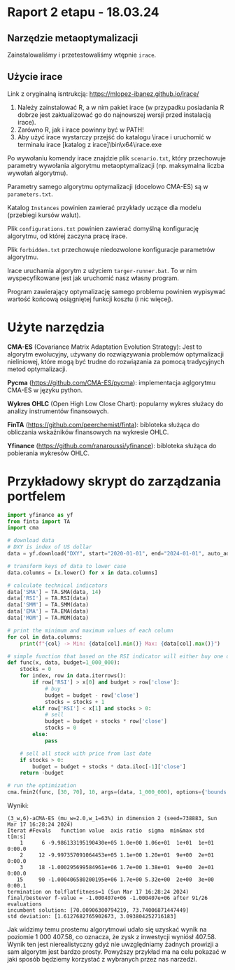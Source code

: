 # Raport 2 etapu - 18.03.24

## Narzędzie metaoptymalizacji
Zainstalowaliśmy i przetestowaliśmy wtępnie `irace`.

## Użycie irace
Link z oryginalną isntrukcją: https://mlopez-ibanez.github.io/irace/

1) Należy zainstalować R, a w nim pakiet irace (w przypadku posiadania R dobrze jest zaktualizować go do najnowszej wersji przed instalacją irace).
2) Zarówno R, jak i irace powinny być w PATH!
3) Aby użyć irace wystarczy przejść do katalogu \irace i uruchomić w terminalu irace [katalog z irace]\bin\x64\irace.exe

Po wywołaniu komendy irace znajdzie plik `scenario.txt`, który przechowuje parametry wywołania algorytmu metaoptymalizacji (np. maksymalna liczba wywołań algorytmu).

Parametry samego algorytmu optymalizacji (docelowo CMA-ES) są w `parameters.txt`.

Katalog `Instances` powinien zawierać przykłady uczące dla modelu (przebiegi kursów walut).

Plik `configurations.txt` powinien zawierać domyślną konfigurację algorytmu, od której zaczyna pracę irace.

Plik `forbidden.txt` przechowuje niedozwolone konfiguracje parametrów algorytmu.

Irace uruchamia algorytm z użyciem `targer-runner.bat`. To w nim wyspecyfikowane jest jak uruchomić nasz własny program.

Program zawierający optymalizację samego problemu powinien wypisywać wartość końcową osiągniętej funkcji kosztu (i nic więcej).
# Użyte narzędzia

**CMA-ES** (Covariance Matrix Adaptation Evolution Strategy): Jest to algorytm ewolucyjny, używany do rozwiązywania problemów optymalizacji nieliniowej, które mogą być trudne do rozwiązania za pomocą tradycyjnych metod optymalizacji.

**Pycma** (https://github.com/CMA-ES/pycma): implementacja aglgorytmu CMA-ES w języku python.

**Wykres OHLC** (Open High Low Close Chart): popularny wykres służacy do analizy instrumentów finansowych.

**FinTA** (https://github.com/peerchemist/finta): bibloteka służąca do obliczania wskaźników finansowych na wykresie OHLC.

**Yfinance** (https://github.com/ranaroussi/yfinance): bibloteka służąca do pobierania wykresów OHLC.



# Przykładowy skrypt do zarządzania portfelem 

```python
import yfinance as yf
from finta import TA
import cma

# download data
# DXY is index of US dollar
data = yf.download("DXY", start="2020-01-01", end="2024-01-01", auto_adjust=True)

# transform keys of data to lower case
data.columns = [x.lower() for x in data.columns]

# calculate technical indicators
data['SMA'] = TA.SMA(data, 14)
data['RSI'] = TA.RSI(data)
data['SMM'] = TA.SMM(data)
data['EMA'] = TA.EMA(data)
data['MOM'] = TA.MOM(data)

# print the minimum and maximum values of each column
for col in data.columns:
    print(f"{col} -> Min: {data[col].min()} Max: {data[col].max()}")

# simple function that based on the RSI indicator will either buy one or sell all stocks
def func(x, data, budget=1_000_000):
    stocks = 0
    for index, row in data.iterrows():
        if row['RSI'] > x[0] and budget > row['close']:
            # buy
            budget = budget - row['close']
            stocks = stocks + 1
        elif row['RSI'] < x[1] and stocks > 0:
            # sell
            budget = budget + stocks * row['close']
            stocks = 0
        else:
            pass

    # sell all stock with price from last date
    if stocks > 0:
        budget = budget + stocks * data.iloc[-1]['close']
    return -budget

# run the optimization
cma.fmin2(func, [30, 70], 10, args=(data, 1_000_000), options={'bounds': [data['RSI'].min(), data['RSI'].max()]})
```

Wyniki:
```
(3_w,6)-aCMA-ES (mu_w=2.0,w_1=63%) in dimension 2 (seed=738883, Sun Mar 17 16:28:24 2024)
Iterat #Fevals   function value  axis ratio  sigma  min&max std  t[m:s]
    1      6 -9.986133195190430e+05 1.0e+00 1.06e+01  1e+01  1e+01 0:00.0
    2     12 -9.997357091064453e+05 1.1e+00 1.20e+01  9e+00  2e+01 0:00.0
    3     18 -1.000295699584961e+06 1.7e+00 1.38e+01  9e+00  2e+01 0:00.0
   15     90 -1.000406580200195e+06 1.7e+00 5.32e+00  2e+00  3e+00 0:00.1
termination on tolflatfitness=1 (Sun Mar 17 16:28:24 2024)
final/bestever f-value = -1.000407e+06 -1.000407e+06 after 91/26 evaluations
incumbent solution: [70.00906300794219, 73.74006871447449]
std deviation: [1.6127682765902673, 3.093804252716183]
```

Jak widzimy temu prostemu algorytmowi udało się uzyskać wynik na poziomie 1 000 407.58, co oznacza, że zysk z inwestycji wyniósł 407.58.
Wynik ten jest nierealistyczny gdyż nie uwzględniamy żadnych prowizji a sam algorytm jest bardzo prosty. Powyższy przykład ma na celu pokazać w jaki sposób będziemy korzystać z wybranych przez nas narzedzi.

